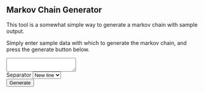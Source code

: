 <link rel="stylesheet" href="./style.css">
<script type="text/javascript" src="https://code.jquery.com/jquery-3.5.1.min.js"></script>
<script type="text/javascript" src="/dist/index.min.js"></script>
<script type="text/javascript">
  $(document).ready(() => {
    alert("ready");
  })
</script>


## Markov Chain Generator
This tool is a somewhat simple way to generate a markov chain with sample output.

Simply enter sample data with which to generate the markov chain, and press the generate button below.
<textarea id="chainInput"></textarea>
<div class="center">
    <label for="separatorChar">Separator</label>
    <select id="separatorChar">
        <option value="nl">New line</option>
        <option value=" ">Space</option>
        <option value="|">|</option>
        <option value=",">,</option>
    </select>
    <br>
    <button id="generateButton">Generate</button>
</div>

<!-- ## Welcome to GitHub Pages

You can use the [editor on GitHub](https://github.com/Unarekin/markov-generator/edit/gh-pages/index.md) to maintain and preview the content for your website in Markdown files.

Whenever you commit to this repository, GitHub Pages will run [Jekyll](https://jekyllrb.com/) to rebuild the pages in your site, from the content in your Markdown files.

### Markdown

Markdown is a lightweight and easy-to-use syntax for styling your writing. It includes conventions for

```markdown
Syntax highlighted code block

# Header 1
## Header 2
### Header 3

- Bulleted
- List

1. Numbered
2. List

**Bold** and _Italic_ and `Code` text

[Link](url) and ![Image](src)
```

For more details see [GitHub Flavored Markdown](https://guides.github.com/features/mastering-markdown/).

### Jekyll Themes

Your Pages site will use the layout and styles from the Jekyll theme you have selected in your [repository settings](https://github.com/Unarekin/markov-generator/settings). The name of this theme is saved in the Jekyll `_config.yml` configuration file.

### Support or Contact

Having trouble with Pages? Check out our [documentation](https://docs.github.com/categories/github-pages-basics/) or [contact support](https://github.com/contact) and we’ll help you sort it out. -->
